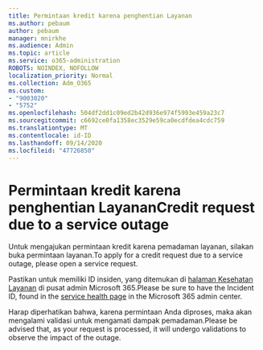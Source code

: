 ```yaml
---
title: Permintaan kredit karena penghentian Layanan
ms.author: pebaum
author: pebaum
manager: mnirkhe
ms.audience: Admin
ms.topic: article
ms.service: o365-administration
ROBOTS: NOINDEX, NOFOLLOW
localization_priority: Normal
ms.collection: Adm_O365
ms.custom:
- "9003020"
- "5752"
ms.openlocfilehash: 504df2dd1c09ed2b42d936e974f5993e459a23c7
ms.sourcegitcommit: c6692ce0fa1358ec3529e59ca0ecdfdea4cdc759
ms.translationtype: MT
ms.contentlocale: id-ID
ms.lasthandoff: 09/14/2020
ms.locfileid: "47726850"
---
```

# <a name="credit-request-due-to-a-service-outage"></a><span data-ttu-id="9ebdb-102">Permintaan kredit karena penghentian Layanan</span><span class="sxs-lookup"><span data-stu-id="9ebdb-102">Credit request due to a service outage</span></span>

<span data-ttu-id="9ebdb-103">Untuk mengajukan permintaan kredit karena pemadaman layanan, silakan buka permintaan layanan.</span><span class="sxs-lookup"><span data-stu-id="9ebdb-103">To apply for a credit request due to a service outage, please open a service request.</span></span>

<span data-ttu-id="9ebdb-104">Pastikan untuk memiliki ID insiden, yang ditemukan di [halaman Kesehatan Layanan](https://docs.microsoft.com/office365/enterprise/view-service-health) di pusat admin Microsoft 365.</span><span class="sxs-lookup"><span data-stu-id="9ebdb-104">Please be sure to have the Incident ID, found in the [service health page](https://docs.microsoft.com/office365/enterprise/view-service-health) in the Microsoft 365 admin center.</span></span>

<span data-ttu-id="9ebdb-105">Harap diperhatikan bahwa, karena permintaan Anda diproses, maka akan mengalami validasi untuk mengamati dampak pemadaman.</span><span class="sxs-lookup"><span data-stu-id="9ebdb-105">Please be advised that, as your request is processed, it will undergo validations to observe the impact of the outage.</span></span>
